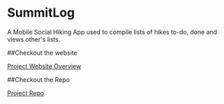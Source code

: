 # SummitLog
A Mobile Social Hiking App used to compile lists of hikes to-do, done and views other's lists.

##Checkout the website 

[Project Website Overview](https://isaiaher.github.io./summitlog)


##Checkout the Repo

[Project Repo](https://github.com/HikerMobileApp/HikerApp)

